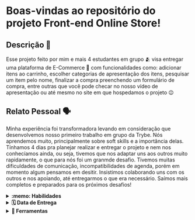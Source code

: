 # Boas-vindas ao repositório do projeto Front-end Online Store!

## Descrição 📩
Esse projeto feito por mim e mais 4 estudantes em grupo 🫂 visa entregar uma plataforma de E-Commerce 🏪 com funcionalidades como: adicionar itens ao carrinho, escolher categorias de apresentação dos itens, pesquisar um item pelo nome, finalizar a compra preenchendo um formulário de compra, entre outras que você pode checar no nosso vídeo de apresentação ou até mesmo no site em que hospedamos o projeto 😉


## Relato Pessoal 🗣️
Minha experiência foi transformadora levando em consideração que desenvolvemos nosso primeiro trabalho em grupo da Trybe. Nós aprendemos muito, principalmente sobre soft skills e a importância delas. Tínhamos 4 dias pra planejar realizar e entregar o projeto e nem nos conhecíamos ainda, ou seja, tivemos que nos adaptar uns aos outros muito rapidamente, o que para nós foi um granmde desafio. Tivemos muitas dificuldades de comunicação, incompatibilidades de agenda, porém em momento algum pensamos em desitir. Insistimos colaborando uns com os outros e nos apoiando, até entregarmos o que era necessário. Saímos mais completos e preparados para os próximos desafios!

<details>
  <summary><strong>:memo: Habilidades</strong></summary><br />

  Neste projeto nós:

  * Entendemos o que são Métodos Ágeis;
  * Entendemos o que é Kanban;
  * Entendemos o que é Scrum;
  * Trabalhamos em equipes utilizando Kanban ou Scrum de maneira eficaz;
  * Praticamos todas as habilidades desenvolvidas até agora no módulo de Front-end.
</details>

<details>
  <summary><strong>🗓 Data de Entrega</strong></summary><br />
  
  * Este projeto é em grupo;
  * Serão `4` dias de projeto;

</details>

<details>
  <summary><strong>🔧 Ferramentas</strong></summary><br />
  
  * Linter
  * Trello como ferramenta de Kanban
  * React Testing Library
  * Figma	
  * React
  * CSS
  * HTML
  * JavaScript
  * LocalStorage
  * API do Mercado Livre
  
</details>


<!-- +++++++ VIDEO DE APRESENTAÇÃO ++++++++++ -->
